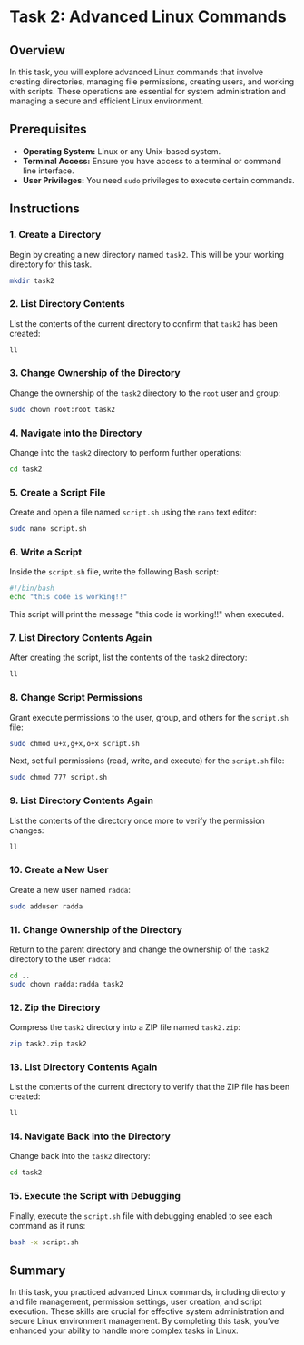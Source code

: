 # Task 2: Advanced Linux Commands

## Overview

In this task, you will explore advanced Linux commands that involve creating directories, managing file permissions, creating users, and working with scripts. These operations are essential for system administration and managing a secure and efficient Linux environment.

## Prerequisites

- **Operating System:** Linux or any Unix-based system.
- **Terminal Access:** Ensure you have access to a terminal or command line interface.
- **User Privileges:** You need `sudo` privileges to execute certain commands.

## Instructions

### 1. Create a Directory

Begin by creating a new directory named `task2`. This will be your working directory for this task.

```bash
mkdir task2
```

### 2. List Directory Contents

List the contents of the current directory to confirm that `task2` has been created:

```bash
ll
```

### 3. Change Ownership of the Directory

Change the ownership of the `task2` directory to the `root` user and group:

```bash
sudo chown root:root task2
```

### 4. Navigate into the Directory

Change into the `task2` directory to perform further operations:

```bash
cd task2
```

### 5. Create a Script File

Create and open a file named `script.sh` using the `nano` text editor:

```bash
sudo nano script.sh
```

### 6. Write a Script

Inside the `script.sh` file, write the following Bash script:

```bash
#!/bin/bash
echo "this code is working!!"
```

This script will print the message "this code is working!!" when executed.

### 7. List Directory Contents Again

After creating the script, list the contents of the `task2` directory:

```bash
ll
```

### 8. Change Script Permissions

Grant execute permissions to the user, group, and others for the `script.sh` file:

```bash
sudo chmod u+x,g+x,o+x script.sh
```

Next, set full permissions (read, write, and execute) for the `script.sh` file:

```bash
sudo chmod 777 script.sh
```

### 9. List Directory Contents Again

List the contents of the directory once more to verify the permission changes:

```bash
ll
```

### 10. Create a New User

Create a new user named `radda`:

```bash
sudo adduser radda
```

### 11. Change Ownership of the Directory

Return to the parent directory and change the ownership of the `task2` directory to the user `radda`:

```bash
cd ..
sudo chown radda:radda task2
```

### 12. Zip the Directory

Compress the `task2` directory into a ZIP file named `task2.zip`:

```bash
zip task2.zip task2
```

### 13. List Directory Contents Again

List the contents of the current directory to verify that the ZIP file has been created:

```bash
ll
```

### 14. Navigate Back into the Directory

Change back into the `task2` directory:

```bash
cd task2
```

### 15. Execute the Script with Debugging

Finally, execute the `script.sh` file with debugging enabled to see each command as it runs:

```bash
bash -x script.sh
```

## Summary

In this task, you practiced advanced Linux commands, including directory and file management, permission settings, user creation, and script execution. These skills are crucial for effective system administration and secure Linux environment management. By completing this task, you’ve enhanced your ability to handle more complex tasks in Linux.

